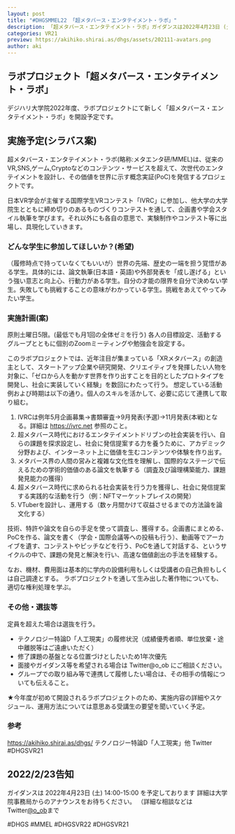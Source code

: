 ```yaml
---
layout: post
title: "#DHGSMMEL22 「超メタバース・エンタテイメント・ラボ」"
description: 「超メタバース・エンタテイメント・ラボ」ガイダンスは2022年4月23日 (土) 14:00-15:00を予定しております
categories: VR21
preview: https://akihiko.shirai.as/dhgs/assets/202111-avatars.png
author: aki
---
```


## ラボプロジェクト「超メタバース・エンタテイメント・ラボ」

デジハリ大学院2022年度、ラボプロジェクトにて新しく「超メタバース・エンタテイメント・ラボ」を開設予定です。

## 実施予定(シラバス案)
超メタバース・エンタテイメント・ラボ(略称:メタエンタ研/MMEL)は、従来のVR,SNS,ゲーム,Cryptoなどのコンテンツ・サービスを超えて、次世代のエンタテイメントを設計し、その価値を世界に示す概念実証(PoC)を発信するプロジェクトです。

日本VR学会が主催する国際学生VRコンテスト「IVRC」に参加し、他大学の大学院生とともに締め切りのあるものづくりコンテストを通して、企画書や学会スタイル執筆を学びます。それ以外にも各自の意思で、実験制作やコンテスト等に出場し、具現化していきます。


### どんな学生に参加してほしいか？(希望)
（履修時点で持っていなくてもいいが）世界の先端、歴史の一端を担う覚悟がある学生。具体的には、論文執筆(日本語・英語)や外部発表を「成し遂げる」という強い意志と向上心、行動力がある学生。自分の才能の限界を自分で決めない学生。失敗しても挑戦することの意味がわかっている学生。挑戦をあえてやってみたい学生。

### 実施計画(案)
原則土曜日5限。(最低でも月1回の全体ゼミを行う)
各人の目標設定、活動するグループとともに個別のZoomミーティングや勉強会を設定する。

このラボプロジェクトでは、近年注目が集まっている「XRメタバース」の創造主として、スタートアップ企業や研究開発、クリエイティブを発揮したい人物を対象に、「ゼロから人を動かす世界を作り出すことを目的としたプロトタイプを開発し、社会に実装していく経験」を数回にわたって行う。
想定している活動例および時期は以下の通り。個人のスキルを活かして、必要に応じて連携して取り組む。

1. IVRCは例年5月企画募集→書類審査→9月発表(予選)→11月発表(本戦)となる。詳細は https://ivrc.net 参照のこと。
1. 超メタバース時代におけるエンタテイメントドリブンの社会実装を行い、自らの課題を探求設定し、社会に発信提案する力を養うために、アカデミック分野および、インターネット上に価値を生むコンテンツや体験を作り出す。
1. メタバース界の人間の営みと複雑な文化性を理解し、国際的なステージで伝えるための学術的価値のある論文を執筆する（調査及び論理構築能力、課題発見能力の獲得）
1. 超メタバース時代に求められる社会実装を行う力を獲得し、社会に発信提案する実践的な活動を行う（例：NFTマーケットプレイスの開発）
1. VTuberを設計し、運用する（数ヶ月間かけて収益させるまでの方法論を論文化する）

技術、特許や論文を自らの手足を使って調査し、獲得する。企画書にまとめる、PoCを作る、論文を書く（学会・国際会議等への投稿も行う）、動画等でアーカイブを遺す、コンテストやピッチなどを行う、PoCを通して対話する、というサイクルの中で、課題の発見と解決を行い、高速な価値創出の手法を経験する。

なお、機材、費用面は基本的に学内の設備利用もしくは受講者の自己負担もしくは自己調達とする。
ラボプロジェクトを通して生み出した著作物についても、適切な権利処理を学ぶ。

### その他・選抜等
定員を超えた場合は選抜を行う。

- テクノロジー特論D「人工現実」の履修状況（成績優秀者順、単位放棄・途中離脱等はご遠慮いただく）
- 修了課題の基盤となる位置づけとしたいため1年次優先
- 面接やガイダンス等を希望される場合は Twitter@o_ob にご相談ください。
- グループでの取り組み等で連携して履修したい場合は、その相手の情報についても伝えること。

★今年度が初めて開設されるラボプロジェクトのため、実施内容の詳細やスケジュール、運用方法については意思ある受講生の要望を聞いていく予定。

### 参考
https://akihiko.shirai.as/dhgs/ テクノロジー特論D「人工現実」他 Twitter #DHGSVR21

## 2022/2/23告知
ガイダンスは
2022年4月23日 (土) 14:00-15:00
を予定しております
詳細は大学院事務局からのアナウンスをお待ちください。
（詳細な相談などはTwitter[@o_ob]()まで

#DHGS #MMEL #DHGSVR22 #DHGSVR21

